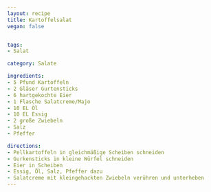 ```yaml
---
layout: recipe
title: Kartoffelsalat
vegan: false


tags:
- Salat

category: Salate

ingredients:
- 5 Pfund Kartoffeln
- 2 Gläser Gurtensticks
- 6 hartgekochte Eier
- 1 Flasche Salatcreme/Majo
- 10 EL Öl
- 10 EL Essig
- 2 große Zwiebeln
- Salz
- Pfeffer

directions:
- Pellkartoffeln in gleichmäßige Scheiben schneiden
- Gurkensticks in kleine Würfel schneiden
- Eier in Scheiben
- Essig, Öl, Salz, Pfeffer dazu
- Salatcreme mit kleingehackten Zwiebeln verühren und unterheben
---
```

